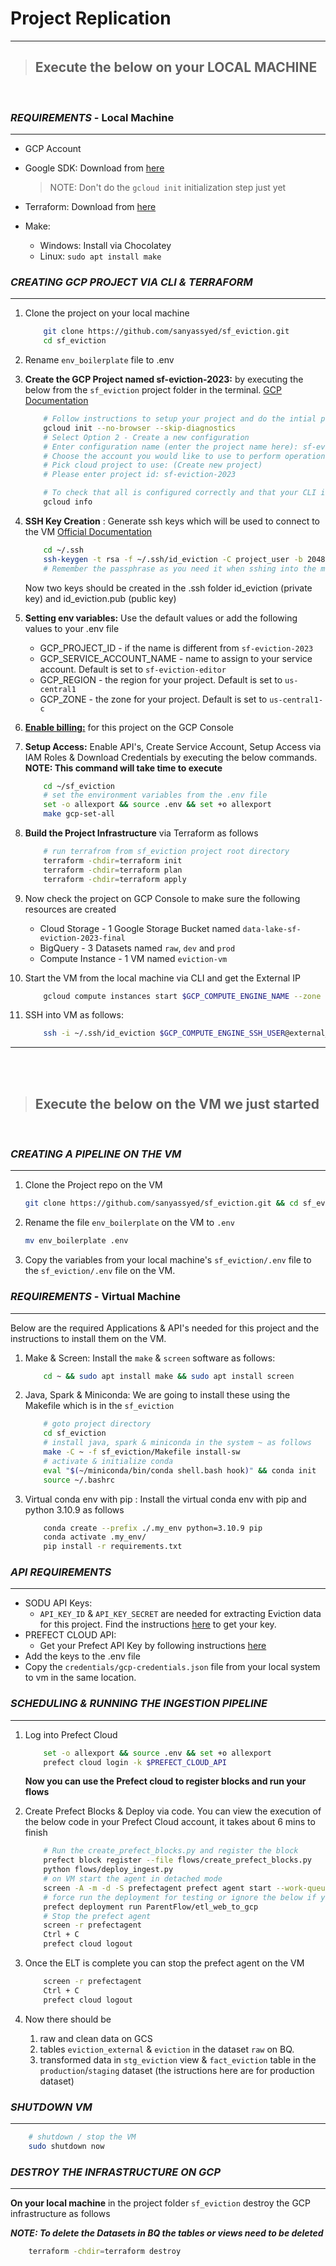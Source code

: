 # Project Replication
---                                         
>## Execute the below on your LOCAL MACHINE
<br>

### ***REQUIREMENTS*** - Local Machine
---
* GCP Account

* Google SDK: Download from [here](https://cloud.google.com/sdk/docs/downloads-interactive#linux-mac)

    >NOTE: Don't do the `gcloud init` initialization step just yet

* Terraform: Download from [here](https://developer.hashicorp.com/terraform/downloads)

* Make: 
    - Windows: Install via  Chocolatey 
    - Linux: `sudo apt install make`

### ***CREATING GCP PROJECT VIA CLI & TERRAFORM***
---
1. Clone the project on your local machine
    ```bash
        git clone https://github.com/sanyassyed/sf_eviction.git
        cd sf_eviction
    ```
1. Rename `env_boilerplate` file to .env

1. **Create the GCP Project named sf-eviction-2023:** by executing the below from the `sf_eviction` project folder in the terminal. [GCP Documentation](https://cloud.google.com/sdk/docs)

    ```bash
        # Follow instructions to setup your project and do the intial project setup
        gcloud init --no-browser --skip-diagnostics
        # Select Option 2 - Create a new configuration
        # Enter configuration name (enter the project name here): sf-eviction
        # Choose the account you would like to use to perform operations for this configuration: 1 (your gmail account)
        # Pick cloud project to use: (Create new project)
        # Please enter project id: sf-eviction-2023

        # To check that all is configured correctly and that your CLI is configured to use your created project use the command
        gcloud info
    ```
1. **SSH Key Creation** : Generate ssh keys which will be used to connect to the VM [Official Documentation](https://cloud.google.com/compute/docs/connect/create-ssh-keys)
    
    ```bash
        cd ~/.ssh
        ssh-keygen -t rsa -f ~/.ssh/id_eviction -C project_user -b 2048
        # Remember the passphrase as you need it when sshing into the machine
    ```
    Now two keys should be created in the .ssh folder id_eviction (private key) and id_eviction.pub (public key)

1. **Setting env variables:** Use the default values or add the following values to your .env file
    * GCP_PROJECT_ID - if the name is different from `sf-eviction-2023`
    * GCP_SERVICE_ACCOUNT_NAME - name to assign to your service account. Default is set to `sf-eviction-editor`
    * GCP_REGION - the region for your project. Default is set to `us-central1`
    * GCP_ZONE - the zone for your project. Default is set to `us-central1-c`

1. **[Enable billing:](https://support.google.com/googleapi/answer/6158867?hl=en)** for this project on the GCP Console
1. **Setup Access:** Enable API's, Create Service Account, Setup Access via IAM Roles & Download Credentials by executing the below commands. **NOTE: This command will take time to execute**

    ```bash
        cd ~/sf_eviction
        # set the environment variables from the .env file
        set -o allexport && source .env && set +o allexport
        make gcp-set-all
    ```
1. **Build the Project Infrastructure** via Terraform as follows 
    ```bash
        # run terrafrom from sf_eviction project root directory
        terraform -chdir=terraform init
        terraform -chdir=terraform plan
        terraform -chdir=terraform apply
    ```
1. Now check the project on GCP Console to make sure the following resources are created
    * Cloud Storage - 1 Google Storage Bucket named `data-lake-sf-eviction-2023-final`
    * BigQuery - 3 Datasets named `raw`, `dev` and `prod`
    * Compute Instance - 1 VM named `eviction-vm`

1. Start the VM from the local machine via CLI and get the External IP
    ```bash
        gcloud compute instances start $GCP_COMPUTE_ENGINE_NAME --zone $GCP_ZONE --project $GCP_PROJECT_ID
    ```
1. SSH into VM as follows:
    ```bash
        ssh -i ~/.ssh/id_eviction $GCP_COMPUTE_ENGINE_SSH_USER@external_ip
    ```
---
<br>
<br>

>## Execute the below on the VM we just started
<br>

### ***CREATING A PIPELINE ON THE VM***
---
1. Clone the Project repo on the VM
    ```bash
    git clone https://github.com/sanyassyed/sf_eviction.git && cd sf_eviction
    ```

1. Rename the file `env_boilerplate` on the VM to `.env`
    ```bash
    mv env_boilerplate .env
    ```

1. Copy the variables from your local machine's `sf_eviction/.env` file to the `sf_eviction/.env` file on the VM.

### ***REQUIREMENTS*** - Virtual Machine
---
Below are the required Applications & API's needed for this project and the instructions to install them on the VM.

1. Make & Screen: Install the `make` & `screen` software as follows:

    ```bash
        cd ~ && sudo apt install make && sudo apt install screen
    ```
1. Java, Spark & Miniconda: We are going to install these using the Makefile which is in the `sf_eviction`

    ```bash
        # goto project directory
        cd sf_eviction
        # install java, spark & miniconda in the system ~ as follows
        make -C ~ -f sf_eviction/Makefile install-sw
        # activate & initialize conda
        eval "$(~/miniconda/bin/conda shell.bash hook)" && conda init
        source ~/.bashrc
    ```
1. Virtual conda env with pip : Install the virtual conda env with pip and python 3.10.9 as follows
    ```bash
        conda create --prefix ./.my_env python=3.10.9 pip
        conda activate .my_env/
        pip install -r requirements.txt
    ```

### ***API REQUIREMENTS***
---
* SODU API Keys:
    - `API_KEY_ID` & `API_KEY_SECRET` are needed for extracting Eviction data for this project. Find the instructions [here](info_api.md#instructions-to-get-your-sodu-api-key) to get your key.
* PREFECT CLOUD API:
    - Get your Prefect API Key by following instructions [here](info_api.md#instructions-to-get-your-prefect-cloud-api) 
* Add the keys to the .env file
* Copy the  `credentials/gcp-credentials.json` file from your local system to vm in the same location.

### ***SCHEDULING & RUNNING THE INGESTION PIPELINE***
---
1. Log into Prefect Cloud
    ```bash
        set -o allexport && source .env && set +o allexport
        prefect cloud login -k $PREFECT_CLOUD_API
    ```
    **Now you can use the Prefect cloud to register blocks and run your flows**

1. Create Prefect Blocks & Deploy via code. You can view the execution of the below code in your Prefect Cloud account, it takes about 6 mins to finish
    ```bash
        # Run the create_prefect_blocks.py and register the block
        prefect block register --file flows/create_prefect_blocks.py
        python flows/deploy_ingest.py
        # on VM start the agent in detached mode
        screen -A -m -d -S prefectagent prefect agent start --work-queue "development"
        # force run the deployment for testing or ignore the below if you want to run it on schedule
        prefect deployment run ParentFlow/etl_web_to_gcp
        # Stop the prefect agent 
        screen -r prefectagent
        Ctrl + C
        prefect cloud logout
    ```
1. Once the ELT is complete you can stop the prefect agent on the VM
    ```bash
        screen -r prefectagent
        Ctrl + C
        prefect cloud logout
    ```
1. Now there should be 
    1. raw and clean data on GCS 
    2. tables `eviction_external` & `eviction` in the dataset `raw` on BQ.
    3. transformed data in `stg_eviction` view & `fact_eviction` table in the `production`/`staging` dataset (the istructions here are for production dataset)

### ***SHUTDOWN VM***
---
```bash
    # shutdown / stop the VM
    sudo shutdown now
```

### ***DESTROY THE INFRASTRUCTURE ON GCP***
---
**On your local machine** in the project folder `sf_eviction` destroy the GCP infrastructure as follows

***NOTE: To delete the Datasets in BQ the tables or views need to be deleted***

```bash
    terraform -chdir=terraform destroy
```